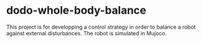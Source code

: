 # dodo-whole-body-balance
This project is for developping a control strategy in order to balance a robot against external disturbances. The robot is simulated in Mujoco.
